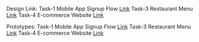 Design Link:
Task-1 Mobile App Signup Flow
[Link](https://www.figma.com/design/DOAOVaBkNMVbHMlQr41179/Untitled?t=G1l1VGK6MvSE7TCF-1)
Task-3 Restaurant Menu
[Link](https://www.figma.com/design/a2HYusSmfULirL9uBu8uZH/Untitled-(Copy)?node-id=0-1&t=G1l1VGK6MvSE7TCF-1)
Task-4 E-commerce Website
[Link](https://www.figma.com/design/0iXhbmQsaPk3ZCHNJL3K6E/Untitled?node-id=0-1&t=LG8oehmJHZQJ8SQN-1)

Prototypes:
Task-1 Mobile App Signup Flow
[Link](https://www.figma.com/proto/DOAOVaBkNMVbHMlQr41179/Untitled?node-id=1-8&starting-point-node-id=1%3A8&t=V1oqIEYOvj0HwP5P-1)
Task-3 Restaurant Menu
[Link](https://www.figma.com/proto/a2HYusSmfULirL9uBu8uZH/Untitled-(Copy)?node-id=2006-111&node-type=canvas&t=KrM3odCcFZFCoNfJ-1&scaling=scale-down&content-scaling=fixed&page-id=0%3A1&starting-point-node-id=2006%3A111)
Task-4 E-commerce Website
[Link](https://www.figma.com/proto/0iXhbmQsaPk3ZCHNJL3K6E/Untitled?t=1u6gSdvbDJbVZcYL-1&scaling=scale-down&content-scaling=fixed&page-id=0%3A1&node-id=1-5)

